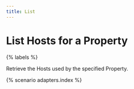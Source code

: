 ```yaml
---
title: List
---
```


# List Hosts for a Property

{% labels %}

Retrieve the Hosts used by the specified Property.

{% scenario adapters.index %}
